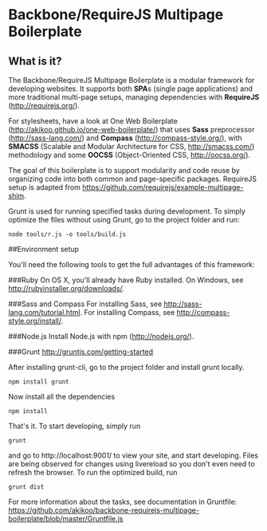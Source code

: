 # Backbone/RequireJS Multipage Boilerplate 

## What is it? 

The Backbone/RequireJS Multipage Boilerplate is a modular framework for developing 
websites. It supports both **SPA**s (single page applications) and more traditional 
multi-page setups, managing dependencies with **RequireJS** (http://requirejs.org/). 

For stylesheets, have a look at One Web Boilerplate (http://akikoo.github.io/one-web-boilerplate/) 
that uses **Sass** preprocessor (http://sass-lang.com/) and **Compass** 
(http://compass-style.org/), with **SMACSS** (Scalable and Modular Architecture 
for CSS, http://smacss.com/) methodology and some **OOCSS** (Object-Oriented CSS, 
http://oocss.org/). 

The goal of this boilerplate is to support modularity and code reuse by organizing 
code into both common and page-specific packages. RequireJS setup is adapted from 
https://github.com/requirejs/example-multipage-shim.

Grunt is used for running specified tasks during development. To simply optimize 
the files without using Grunt, go to the project folder and run:

    node tools/r.js -o tools/build.js

##Environment setup 

You'll need the following tools to get the full advantages of this framework:

###Ruby
On OS X, you'll already have Ruby installed. On Windows, see http://rubyinstaller.org/downloads/. 

###Sass and Compass
For installing Sass, see http://sass-lang.com/tutorial.html. For installing Compass, 
see http://compass-style.org/install/. 

###Node.js
Install Node.js with npm (http://nodejs.org/).

###Grunt
http://gruntjs.com/getting-started

After installing grunt-cli, go to the project folder and install grunt locally. 

    npm install grunt

Now install all the dependencies

    npm install 

That's it. To start developing, simply run 

    grunt

and go to http://localhost:9001/ to view your site, and start developing. Files 
are being observed for changes using livereload so you don't even need to refresh 
the browser. To run the optimized build, run 

    grunt dist

For more information about the tasks, see documentation in Gruntfile: 
https://github.com/akikoo/backbone-requirejs-multipage-boilerplate/blob/master/Gruntfile.js
